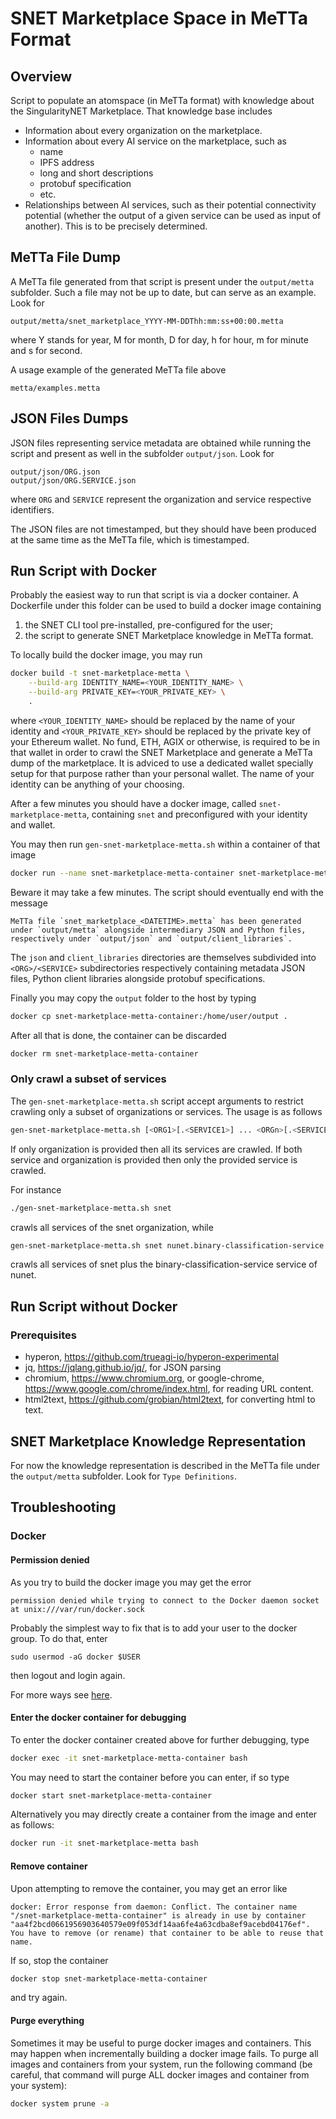 # SNET Marketplace Space in MeTTa Format

## Overview

Script to populate an atomspace (in MeTTa format) with knowledge about
the SingularityNET Marketplace.  That knowledge base includes

- Information about every organization on the marketplace.
- Information about every AI service on the marketplace, such as
  - name
  - IPFS address
  - long and short descriptions
  - protobuf specification
  - etc.
- Relationships between AI services, such as their potential
  connectivity potential (whether the output of a given service can be
  used as input of another).  This is to be precisely determined.

## MeTTa File Dump

A MeTTa file generated from that script is present under the
`output/metta` subfolder.  Such a file may not be up to date, but can
serve as an example.  Look for

```
output/metta/snet_marketplace_YYYY-MM-DDThh:mm:ss+00:00.metta
```

where Y stands for year, M for month, D for day, h for hour, m for
minute and s for second.

A usage example of the generated MeTTa file above

```
metta/examples.metta
```

## JSON Files Dumps

JSON files representing service metadata are obtained while running
the script and present as well in the subfolder `output/json`.  Look
for

```
output/json/ORG.json
output/json/ORG.SERVICE.json
```

where `ORG` and `SERVICE` represent the organization and service
respective identifiers.

The JSON files are not timestamped, but they should have been produced
at the same time as the MeTTa file, which is timestamped.

## Run Script with Docker

Probably the easiest way to run that script is via a docker container.
A Dockerfile under this folder can be used to build a docker image
containing
1. the SNET CLI tool pre-installed, pre-configured for the user;
2. the script to generate SNET Marketplace knowledge in MeTTa format.

To locally build the docker image, you may run

```bash
docker build -t snet-marketplace-metta \
    --build-arg IDENTITY_NAME=<YOUR_IDENTITY_NAME> \
    --build-arg PRIVATE_KEY=<YOUR_PRIVATE_KEY> \
    .
```

where `<YOUR_IDENTITY_NAME>` should be replaced by the name of your
identity and `<YOUR_PRIVATE_KEY>` should be replaced by the private
key of your Ethereum wallet.  No fund, ETH, AGIX or otherwise, is
required to be in that wallet in order to crawl the SNET Marketplace
and generate a MeTTa dump of the marketplace.  It is adviced to use a
dedicated wallet specially setup for that purpose rather than your
personal wallet.  The name of your identity can be anything of your
choosing.

After a few minutes you should have a docker image, called
`snet-marketplace-metta`, containing `snet` and preconfigured with
your identity and wallet.

You may then run `gen-snet-marketplace-metta.sh` within a container of
that image

```bash
docker run --name snet-marketplace-metta-container snet-marketplace-metta ./launch.sh
```

Beware it may take a few minutes.  The script should eventually
end with the message

```
MeTTa file `snet_marketplace_<DATETIME>.metta` has been generated
under `output/metta` alongside intermediary JSON and Python files,
respectively under `output/json` and `output/client_libraries`.
```

The `json` and `client_libraries` directories are themselves
subdivided into `<ORG>/<SERVICE>` subdirectories respectively
containing metadata JSON files, Python client libraries alongside
protobuf specifications.

Finally you may copy the `output` folder to the host by typing

```bash
docker cp snet-marketplace-metta-container:/home/user/output .
```

After all that is done, the container can be discarded

```bash
docker rm snet-marketplace-metta-container
```

### Only crawl a subset of services

The `gen-snet-marketplace-metta.sh` script accept arguments to
restrict crawling only a subset of organizations or services.  The
usage is as follows

```bash
gen-snet-marketplace-metta.sh [<ORG1>[.<SERVICE1>] ... <ORGn>[.<SERVICEn>]]
```

If only organization is provided then all its services are crawled.
If both service and organization is provided then only the provided
service is crawled.

For instance

```bash
./gen-snet-marketplace-metta.sh snet
```

crawls all services of the snet organization, while

```bash
gen-snet-marketplace-metta.sh snet nunet.binary-classification-service
```

crawls all services of snet plus the binary-classification-service
service of nunet.

## Run Script without Docker

### Prerequisites

- hyperon, https://github.com/trueagi-io/hyperon-experimental
- jq, https://jqlang.github.io/jq/, for JSON parsing
- chromium, https://www.chromium.org, or google-chrome,
  https://www.google.com/chrome/index.html, for reading URL content.
- html2text, https://github.com/grobian/html2text, for converting html
  to text.

## SNET Marketplace Knowledge Representation

For now the knowledge representation is described in the MeTTa file
under the `output/metta` subfolder.  Look for `Type Definitions`.

## Troubleshooting

### Docker

#### Permission denied

As you try to build the docker image you may get the error

```
permission denied while trying to connect to the Docker daemon socket at unix:///var/run/docker.sock
```

Probably the simplest way to fix that is to add your user to the
docker group.  To do that, enter

```
sudo usermod -aG docker $USER
```

then logout and login again.

For more ways see [here](https://linuxhandbook.com/docker-permission-denied/).

#### Enter the docker container for debugging

To enter the docker container created above for further debugging, type

```bash
docker exec -it snet-marketplace-metta-container bash
```

You may need to start the container before you can enter, if so type

```bash
docker start snet-marketplace-metta-container
```

Alternatively you may directly create a container from the image and
enter as follows:

```bash
docker run -it snet-marketplace-metta bash
```

#### Remove container

Upon attempting to remove the container, you may get an error like

```
docker: Error response from daemon: Conflict. The container name "/snet-marketplace-metta-container" is already in use by container "aa4f2bcd0661956903640579e09f053df14aa6fe4a63cdba8ef9acebd04176ef". You have to remove (or rename) that container to be able to reuse that name.
```

If so, stop the container

```bash
docker stop snet-marketplace-metta-container
```

and try again.

#### Purge everything

Sometimes it may be useful to purge docker images and containers.
This may happen when incrementally building a docker image fails.  To
purge all images and containers from your system, run the following
command (be careful, that command will purge ALL docker images and
container from your system):

```bash
docker system prune -a
```
